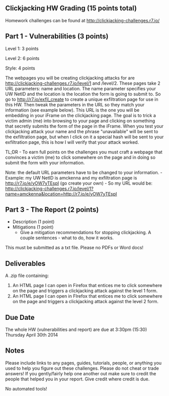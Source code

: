 ## Clickjacking HW Grading (15 points total)
Homework challenges can be found at http://clickjacking-challenges.r7.io/

## Part 1 - Vulnerabilities (3 points)
Level 1: 3 points

Level 2: 6 points

Style: 4 points

The webpages you will be creating clickjacking attacks for are http://clickjacking-challenges.r7.io/level/1 and /level/2. These pages take 2 URL parameters: name and location. The name parameter specifies your UW NetID and the location is the location the form is going to submit to. So go to http://r7.io/exfil_create to create a unique exfiltration page for use in this HW. Then tweak the parameters in the URL so they match your information (see example below). This URL is the one you will be embedding in your iFrame on the clickjacking page. The goal is to trick a victim admin (me) into browsing to your page and clicking on something that secretly submits the form of the page in the iFrame. When you test your clickjacking attack your name and the phrase "unavailable" will be sent to the exfiltration page, but when I click on it a special hash will be sent to your exfiltration page, this is how I will verify that your attack worked.

TL;DR - To earn full points on the challenges you must craft a webpage that convinces a victim (me) to click somewhere on the page and in doing so submit the form with your information.

Note: the default URL parameters have to be changed to your information.
	- Example: my UW NetID is amckenna and my exfiltration page is http://r7.io/e/yOW7yTEspI (go create your own)
	- So my URL would be: http://clickjacking-challenges.r7.io/level/1?name=amckenna&location=http://r7.io/e/yOW7yTEspI

## Part 3 - The Report (2 points)
- Description (1 point)
- Mitigations (1 point)
	- Give a mitigation recommendations for stopping clickjacking. A couple sentences - what to do, how it works.

This must be submitted as a txt file. Please no PDFs or Word docs!

## Deliverables
A .zip file containing:

1. An HTML page I can open in Firefox that entices me to click somewhere on the page and triggers a clickjacking attack against the level 1 form.
2. An HTML page I can open in FIrefox that entices me to click somewhere on the page and triggers a clickjacking attack against the level 2 form.

## Due Date
The whole HW (vulnerabilities and report) are due at 3:30pm (15:30) Thursday April 30th 2014

## Notes
Please include links to any pages, guides, tutorials, people, or anything you used to help you figure out these challenges. Please do not cheat or trade answers! If you gently/fairly help one another out make sure to credit the people that helped you in your report. Give credit where credit is due.

No automated tools!